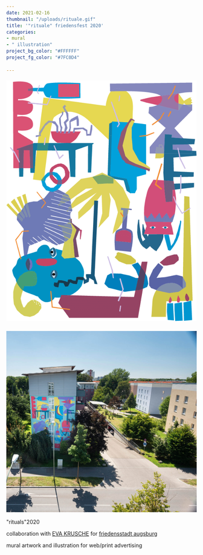 ```yaml
---
date: 2021-02-16
thumbnail: "/uploads/rituale.gif"
title: '"rituale" friedensfest 2020'
categories:
- mural
- " illustration"
project_bg_color: "#FFFFFF"
project_fg_color: "#7FC0D4"

---
```

##### ![](/uploads/muraltransparent_zeichenflache-1.png)

![](/uploads/mural1.jpg)

"rituals"2020

collaboration with [EVA KRUSCHE](http://evakrusche.de/) for [friedensstadt augsburg ](https://www.friedensstadt-augsburg.de/)

mural artwork and illustration for web/print advertising